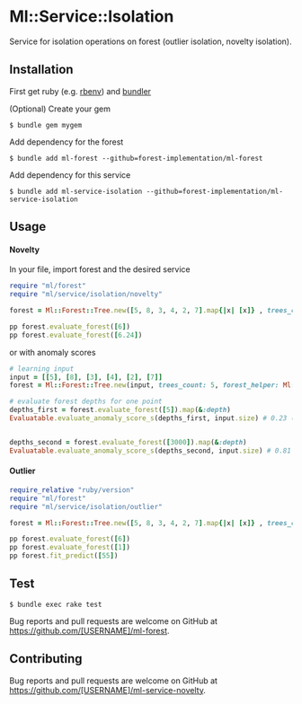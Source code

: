 # Ml::Service::Isolation

Service for isolation operations on forest (outlier isolation, novelty isolation).

## Installation

First get ruby (e.g. [rbenv](https://github.com/rbenv/rbenv)) and [bundler](https://bundler.io/docs.html)

(Optional) Create your gem

    $ bundle gem mygem

Add dependency for the forest

    $ bundle add ml-forest --github=forest-implementation/ml-forest

Add dependency for this service

    $ bundle add ml-service-isolation --github=forest-implementation/ml-service-isolation


## Usage

#### Novelty

In your file, import forest and the desired service

```Ruby
require "ml/forest"
require "ml/service/isolation/novelty"

forest = Ml::Forest::Tree.new([5, 8, 3, 4, 2, 7].map{|x| [x]} , trees_count: 1, forest_helper: Ml::Service::Isolation::Novelty.new(ranges: [0..10]))

pp forest.evaluate_forest([6])
pp forest.evaluate_forest([6.24])
```

or with anomaly scores

```Ruby
# learning input
input = [[5], [8], [3], [4], [2], [7]]
forest = Ml::Forest::Tree.new(input, trees_count: 5, forest_helper: Ml::Service::Isolation::Novelty.new)

# evaluate forest depths for one point
depths_first = forest.evaluate_forest([5]).map(&:depth)
Evaluatable.evaluate_anomaly_score_s(depths_first, input.size) # 0.23 (<0.5 => not a novelty)


depths_second = forest.evaluate_forest([3000]).map(&:depth)
Evaluatable.evaluate_anomaly_score_s(depths_second, input.size) # 0.81 (>0.5 => definitely novel)

```

#### Outlier

```Ruby
require_relative "ruby/version"
require "ml/forest"
require "ml/service/isolation/outlier"

forest = Ml::Forest::Tree.new([5, 8, 3, 4, 2, 7].map{|x| [x]} , trees_count: 1, forest_helper: Ml::Service::Isolation::Outlier.new)

pp forest.evaluate_forest([6])
pp forest.evaluate_forest([1])
pp forest.fit_predict([55])
```

## Test

    $ bundle exec rake test

Bug reports and pull requests are welcome on GitHub at https://github.com/[USERNAME]/ml-forest.


## Contributing

Bug reports and pull requests are welcome on GitHub at https://github.com/[USERNAME]/ml-service-novelty.

